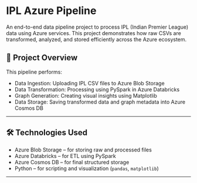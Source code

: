 # IPL Azure Pipeline 

An end-to-end data pipeline project to process IPL (Indian Premier League) data using Azure services. This project demonstrates how raw CSVs are transformed, analyzed, and stored efficiently across the Azure ecosystem.

## 🚀 Project Overview

This pipeline performs:
- Data Ingestion: Uploading IPL CSV files to Azure Blob Storage
- Data Transformation: Processing using PySpark in Azure Databricks
- Graph Generation: Creating visual insights using Matplotlib
- Data Storage: Saving transformed data and graph metadata into Azure Cosmos DB

---

## 🛠 Technologies Used

- Azure Blob Storage – for storing raw and processed files
- Azure Databricks – for ETL using PySpark
- Azure Cosmos DB – for final structured storage
- Python – for scripting and visualization (`pandas`, `matplotlib`)

---
